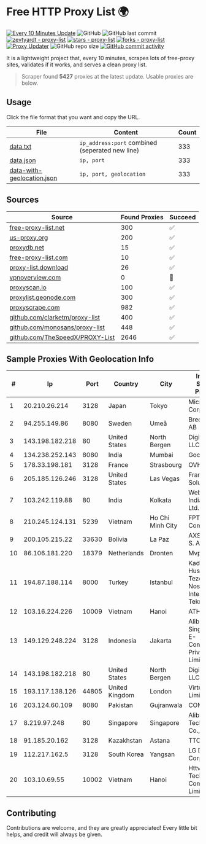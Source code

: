 
# Free HTTP Proxy List 🌍

[![Every 10 Minutes Update](https://github.com/mertguvencli/http-proxy-list/actions/workflows/main.yml/badge.svg?branch=main)](https://github.com/mertguvencli/http-proxy-list/actions/workflows/main.yml)
![GitHub](https://img.shields.io/github/license/mertguvencli/http-proxy-list)
![GitHub last commit](https://img.shields.io/github/last-commit/mertguvencli/http-proxy-list)
[![zevtyardt - proxy-list](https://img.shields.io/static/v1?label=zevtyardt&message=proxy-list&color=blue&logo=github)](https://github.com/zevtyardt/proxy-list "Go to GitHub repo")
[![stars - proxy-list](https://img.shields.io/github/stars/zevtyardt/proxy-list?style=social)](https://github.com/zevtyardt/proxy-list)
[![forks - proxy-list](https://img.shields.io/github/forks/zevtyardt/proxy-list?style=social)](https://github.com/zevtyardt/proxy-list)
[![Proxy Updater](https://github.com/zevtyardt/proxy-list/workflows/Proxy%20Updater/badge.svg)](https://github.com/zevtyardt/proxy-list/actions?query=workflow:"Proxy+Updater")
![GitHub repo size](https://img.shields.io/github/repo-size/zevtyardt/proxy-list)
[![GitHub commit activity](https://img.shields.io/github/commit-activity/m/zevtyardt/proxy-list?logo=commits)](https://github.com/zevtyardt/proxy-list/commits/main)

It is a lightweight project that, every 10 minutes, scrapes lots of free-proxy sites, validates if it works, and serves a clean proxy list.

> Scraper found **5427** proxies at the latest update. Usable proxies are below.

## Usage

Click the file format that you want and copy the URL.

|File|Content|Count|
|----|-------|-----|
|[data.txt](https://raw.githubusercontent.com/mertguvencli/http-proxy-list/main/proxy-list/data.txt)|`ip_address:port` combined (seperated new line)|333|
|[data.json](https://raw.githubusercontent.com/mertguvencli/http-proxy-list/main/proxy-list/data.json)|`ip, port`|333|
|[data-with-geolocation.json](https://raw.githubusercontent.com/mertguvencli/http-proxy-list/main/proxy-list/data-with-geolocation.json)|`ip, port, geolocation`|333|

## Sources

|Source|Found Proxies|Succeed|
|------|-------------|-------|
|[free-proxy-list.net](https://free-proxy-list.net)|300|✅|
|[us-proxy.org](https://www.us-proxy.org)|200|✅|
|[proxydb.net](http://proxydb.net)|15|✅|
|[free-proxy-list.com](https://free-proxy-list.com/?page=&port=&type%5B%5D=http&type%5B%5D=https&up_time=0&search=Search)|10|✅|
|[proxy-list.download](https://www.proxy-list.download/HTTP)|26|✅|
|[vpnoverview.com](https://vpnoverview.com/privacy/anonymous-browsing/free-proxy-servers)|0|🚫|
|[proxyscan.io](https://www.proxyscan.io)|100|✅|
|[proxylist.geonode.com](https://proxylist.geonode.com/api/proxy-list?limit=300&page=1&sort_by=lastChecked&sort_type=desc&protocols=http,https)|300|✅|
|[proxyscrape.com](https://api.proxyscrape.com/v2/?request=displayproxies&protocol=http&timeout=10000&country=all&ssl=all&anonymity=all)|982|✅|
|[github.com/clarketm/proxy-list](https://raw.githubusercontent.com/clarketm/proxy-list/master/proxy-list-raw.txt)|400|✅|
|[github.com/monosans/proxy-list](https://raw.githubusercontent.com/monosans/proxy-list/main/proxies/http.txt)|448|✅|
|[github.com/TheSpeedX/PROXY-List](https://raw.githubusercontent.com/TheSpeedX/PROXY-List/master/http.txt)|2646|✅|


## Sample Proxies With Geolocation Info

|#|Ip|Port|Country|City|Internet Service Provider|
|-|--|----|-------|----|-------------------------|
|1|20.210.26.214|3128|Japan|Tokyo|Microsoft Corporation|
|2|94.255.149.86|8080|Sweden|Umeå|Bredband2 AB|
|3|143.198.182.218|80|United States|North Bergen|DigitalOcean, LLC|
|4|134.238.252.143|8080|India|Mumbai|Google LLC|
|5|178.33.198.181|3128|France|Strasbourg|OVH SAS|
|6|205.185.126.246|3128|United States|Las Vegas|FranTech Solutions|
|7|103.242.119.88|80|India|Kolkata|Web Werks India Pvt. Ltd.|
|8|210.245.124.131|5239|Vietnam|Ho Chi Minh City|FPT Telecom Company|
|9|200.105.215.22|33630|Bolivia|La Paz|AXS Bolivia S. A.|
|10|86.106.181.220|18379|Netherlands|Dronten|Mvps LTD|
|11|194.87.188.114|8000|Turkey|Istanbul|Kadir Huseyin Tezcan Nosspeed Internet Teknolojileri|
|12|103.16.224.226|10009|Vietnam|Hanoi|ATH|
|13|149.129.248.224|3128|Indonesia|Jakarta|Alibaba.com Singapore E-Commerce Private Limited|
|14|143.198.182.218|80|United States|North Bergen|DigitalOcean, LLC|
|15|193.117.138.126|44805|United Kingdom|London|Virtual1 Limited|
|16|203.124.60.109|8080|Pakistan|Gujranwala|COMSATS|
|17|8.219.97.248|80|Singapore|Singapore|Alibaba (US) Technology Co., Ltd.|
|18|91.185.20.162|3128|Kazakhstan|Astana|TTC Network|
|19|112.217.162.5|3128|South Korea|Yangsan|LG DACOM Corporation|
|20|103.10.69.55|10002|Vietnam|Hanoi|Httvserver Technology Company Limited|



## Contributing

Contributions are welcome, and they are greatly appreciated! Every
little bit helps, and credit will always be given.

